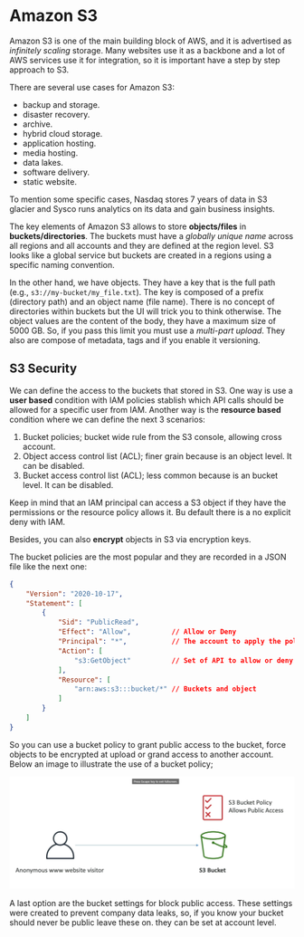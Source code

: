 Amazon S3
=========

Amazon S3 is one of the main building block of AWS, and it is advertised as _infinitely scaling_ storage. Many websites use it as a backbone and a lot of AWS services use it for integration, so it is important have a step by step approach to S3.

There are several use cases for Amazon S3:

- backup and storage.
- disaster recovery.
- archive.
- hybrid cloud storage.
- application hosting.
- media hosting.
- data lakes.
- software delivery.
- static website.

To mention some specific cases, Nasdaq stores 7 years of data in S3 glacier and Sysco runs analytics on its data and gain business insights.

The key elements of Amazon S3 allows to store **objects/files** in **buckets/directories**. The buckets must have a _globally unique name_  across all regions and all accounts and they are defined at the region level. S3 looks like a global service but buckets are created in a regions using a specific naming convention.

In the other hand, we have objects. They have a key that is the full path (e.g., `s3://my-bucket/my_file.txt`). The key is composed of a prefix (directory path) and an object name (file name). There is no concept of directories within buckets but the UI will trick you to think otherwise. The object values are the content of the body, they have a maximum size of 5000 GB. So, if you pass this limit you must use a _multi-part upload_. They also are compose of metadata, tags and if you enable it versioning.

S3 Security
-----------

We can define the access to the buckets that stored in S3. One way is use a **user based** condition with IAM policies stablish which API calls should be allowed for a specific user from IAM. Another way is the **resource based** condition where we can define the next 3 scenarios:

1. Bucket policies; bucket wide rule from the S3 console, allowing cross account.
2. Object access control list (ACL); finer grain because is an object level. It can be disabled.
3. Bucket access control list (ACL); less common because is an bucket level. It can be disabled.

Keep in mind that an IAM principal can access a S3 object if they have the permissions or the resource policy allows it. Bu default there is a no explicit deny with IAM.

Besides, you can also **encrypt** objects in S3 via encryption keys.

The bucket policies are the most popular and they are recorded in a JSON file like the next one:

```json
{
    "Version": "2020-10-17",
    "Statement": [
        {
            "Sid": "PublicRead",
            "Effect": "Allow",          // Allow or Deny
            "Principal": "*",           // The account to apply the policy
            "Action": [
                "s3:GetObject"          // Set of API to allow or deny
            ],
            "Resource": [
                "arn:aws:s3:::bucket/*" // Buckets and object
            ]
        }
    ]
}
```

So you can use a bucket policy to grant public access to the bucket, force objects to be encrypted at upload or grand access to another account. Below an image to illustrate the use of a bucket policy;

![Bucket policy](../assets/images/05A-bucket-policy.png)

A last option are the bucket settings for block public access. These settings were created to prevent company data leaks, so, if you know your bucket should never be public leave these on. they can be set at account level.
